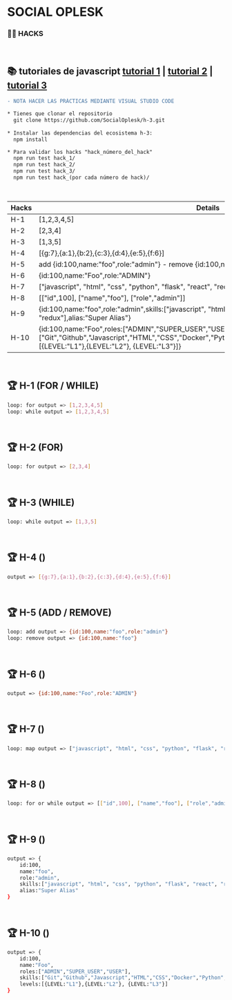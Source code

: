 # SOCIAL OPLESK
### 🏴‍☠️ HACKS 

<br/>

📚 tutoriales de javascript [tutorial 1](https://developer.mozilla.org/es/docs/Web/JavaScript/Guide) | [tutorial 2](https://www.w3schools.com/js/) | [tutorial 3](https://es.javascript.info/)
---

```diff
- NOTA HACER LAS PRÁCTICAS MEDIANTE VISUAL STUDIO CODE  
```

```diff
* Tienes que clonar el repositorio 
  git clone https://github.com/SocialOplesk/h-3.git
  
* Instalar las dependencias del ecosistema h-3:
  npm install 

* Para validar los hacks "hack_número_del_hack"
  npm run test hack_1/
  npm run test hack_2/
  npm run test hack_3/
  npm run test hack_(por cada número de hack)/
```
<br/>

|Hacks | Details | 
|----------|---------|
| H-1      | [1,2,3,4,5] |
| H-2      | [2,3,4] |
| H-3      | [1,3,5] | 
| H-4      | [{g:7},{a:1},{b:2},{c:3},{d:4},{e:5},{f:6}] |
| H-5      | add {id:100,name:"foo",role:"admin"} - remove {id:100,name:"foo"}|
| H-6      | {id:100,name:"Foo",role:"ADMIN"} |
| H-7      | ["javascript", "html", "css", "python", "flask", "react", "redux"]  | 
| H-8      | [["id",100], ["name","foo"], ["role","admin"]] |
| H-9      | {id:100,name:"foo",role:"admin",skills:["javascript", "html", "css", "python", "flask", "react", "redux"],alias:"Super Alias"}|
| H-10     | {id:100,name:"Foo",roles:["ADMIN","SUPER_USER","USER"],skills:["Git","Github","Javascript","HTML","CSS","Docker","Python","Flask","React","Redux","Deploy"],levels:[{LEVEL:"L1"},{LEVEL:"L2"}, {LEVEL:"L3"}]} | 

<br/> 

## 🏆 H-1 (FOR / WHILE)

```sh
loop: for output => [1,2,3,4,5]
loop: while output => [1,2,3,4,5]
```
<br/>

## 🏆 H-2 (FOR)
```sh
loop: for output => [2,3,4]
```
<br/>

## 🏆 H-3 (WHILE)
```sh
loop: while output => [1,3,5]
```
<br/>

## 🏆 H-4 ()
```sh
output => [{g:7},{a:1},{b:2},{c:3},{d:4},{e:5},{f:6}]
```
<br/>

## 🏆 H-5 (ADD / REMOVE)
```sh
loop: add output => {id:100,name:"foo",role:"admin"}
loop: remove output => {id:100,name:"foo"}
```
<br/>

## 🏆 H-6 ()
```sh
output => {id:100,name:"Foo",role:"ADMIN"}  
```
<br/>

## 🏆 H-7 ()
```sh
loop: map output => ["javascript", "html", "css", "python", "flask", "react", "redux"]
```
<br/>

## 🏆 H-8 ()
```sh
loop: for or while output => [["id",100], ["name","foo"], ["role","admin"]]
```
<br/>

## 🏆 H-9 ()
```sh
output => {
    id:100,
    name:"foo",
    role:"admin",
    skills:["javascript", "html", "css", "python", "flask", "react", "redux"],
    alias:"Super Alias"
}
```
<br/>

## 🏆 H-10 ()
```sh
output => {
    id:100,
    name:"Foo",
    roles:["ADMIN","SUPER_USER","USER"],
    skills:["Git","Github","Javascript","HTML","CSS","Docker","Python","Flask","React","Redux","Deploy"],
    levels:[{LEVEL:"L1"},{LEVEL:"L2"}, {LEVEL:"L3"}]
}
```

<br/>

